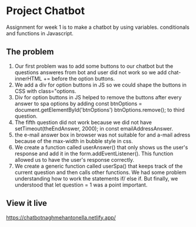 # Project Chatbot 

Assignment for week 1 is to make a chatbot by using variables. conditionals and functions in Javascript.


## The problem

1. Our first problem was to add some buttons to our chatbot but the questions answeres from bot and user did not work so we add chat-innerHTML += before the option buttons.
2. We add a div for option buttons in JS so we could shape the buttons in CSS with class="options.
3. Div for option buttons in JS helped to remove the buttons after every answer to spa options by adding const btnOptions = document.getElementById('btnOptions')
  btnOptions.remove(); to third question.
4. The fifth question did not work because we did not have setTimeout(theEndAnswer, 2000); in const emailAddressAnswer.
5. the e-mail answer box in browser was not suitable for and a-mail adress because of the max-width in bubble style in css.
6. We create a function called userAnswer() that only shows us the user's response and add it in the form.addEventListener(). This function allowed us to have the user's response correctly.
7. We create a generic function called userSpa() that keeps track of the current question and then calls other functions. We had some problem understanding how to work the statements if/ else if. But finally, we understood that let question = 1 was a point important. 

## View it live
https://chatbotnaghmehantonella.netlify.app/
